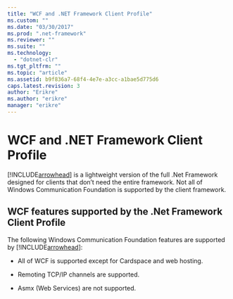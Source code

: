 ```yaml
---
title: "WCF and .NET Framework Client Profile"
ms.custom: ""
ms.date: "03/30/2017"
ms.prod: ".net-framework"
ms.reviewer: ""
ms.suite: ""
ms.technology: 
  - "dotnet-clr"
ms.tgt_pltfrm: ""
ms.topic: "article"
ms.assetid: b9f836a7-68f4-4e7e-a3cc-a1bae5d775d6
caps.latest.revision: 3
author: "Erikre"
ms.author: "erikre"
manager: "erikre"
---
```

# WCF and .NET Framework Client Profile
[!INCLUDE[arrowhead](../../../includes/arrowhead-md.md)] is a lightweight version of the full .Net Framework designed for clients that don’t need the entire framework. Not all of Windows Communication Foundation is supported by the client framework.  
  
## WCF features supported by the .Net Framework Client Profile  
 The following Windows Communication Foundation features are supported by [!INCLUDE[arrowhead](../../../includes/arrowhead-md.md)]:  
  
-   All of WCF is supported except for Cardspace and web hosting.  
  
-   Remoting TCP/IP channels are supported.  
  
-   Asmx (Web Services) are not supported.
